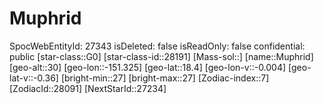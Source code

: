﻿---
location: [18.4,-151.325,30]
type: Station
tags:
- astro/Star

---

# Muphrid

SpocWebEntityId: 27343
isDeleted: false
isReadOnly: false
confidential: public
[star-class::G0]
[star-class-id::28191]
[Mass-sol::]
[name::Muphrid]
[geo-alt::30]
[geo-lon::-151.325]
[geo-lat::18.4]
[geo-lon-v::-0.004]
[geo-lat-v::-0.36]
[bright-min::27]
[bright-max::27]
[Zodiac-index::7]
[ZodiacId::28091]
[NextStarId::27234]

